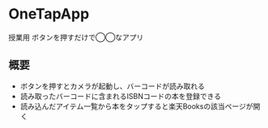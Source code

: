 # OneTapApp
授業用 ボタンを押すだけで◯◯なアプリ

## 概要
- ボタンを押すとカメラが起動し、バーコードが読み取れる
- 読み取ったバーコードに含まれるISBNコードの本を登録できる
- 読み込んだアイテム一覧から本をタップすると楽天Booksの該当ページが開く

